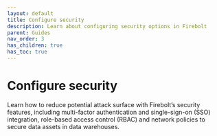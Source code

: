 ```yaml
---
layout: default
title: Configure security
description: Learn about configuring security options in Firebolt
parent: Guides
nav_order: 3
has_children: true
has_toc: true
---
```


# Configure security

Learn how to reduce potential attack surface with Firebolt’s security features, including multi-factor authentication and single-sign-on (SSO) integration, role-based access control (RBAC) and network policies to secure data assets in data warehouses. 